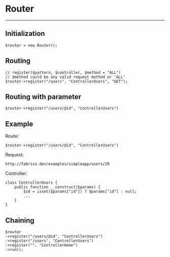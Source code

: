 # Router

- - -

## Initialization

    $router = new Router();

## Routing

    // register($pattern, $controller, $method = "ALL")
    // $method could be any valid request method or 'ALL'
    $router->register("/users", "ControllerUsers", "GET");

## Routing with parameter

    $router->register("/users/@id", "ControllerUsers")

## Example
Route:

    $router->register("/users/@id", "ControllerUsers")

Request:

    http://fabrico.dev/examples/simpleapp/users/20

Controller:

    class ControllerUsers {
        public function __construct($params) {
            $id = isset($params["id"]) ? $params["id"] : null;
            ...
        }   
    }

## Chaining

    $router
    ->register("/users/@id", "ControllerUsers")
    ->register("/users", "ControllerUsers")
    ->register("", "ControllerHome")
    ->run();
